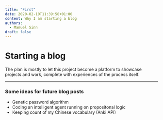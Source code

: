 ```yaml
---
title: "First"
date: 2020-02-10T11:39:58+01:00
content: Why I am starting a blog
authors:
  - Manuel Sinn
draft: false
---
```


# Starting a blog

The plan is mostly to let this project become a platform to showcase projects and work, complete with experiences of the process itself.

___

### Some ideas for future blog posts
* Genetic password algorithm
* Coding an intelligent agent running on propositonal logic
* Keeping count of my Chinese vocabulary (Anki API)

